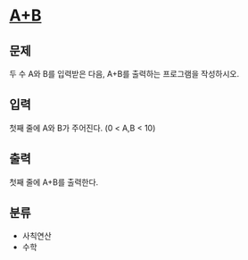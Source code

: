 # [A+B](https://www.acmicpc.net/problem/1000)

## 문제
두 수 A와 B를 입력받은 다음, A+B를 출력하는 프로그램을 작성하시오.

## 입력
첫째 줄에 A와 B가 주어진다. (0 < A,B < 10)

## 출력
첫째 줄에 A+B를 출력한다.

## 분류
- 사칙연산
- 수학
